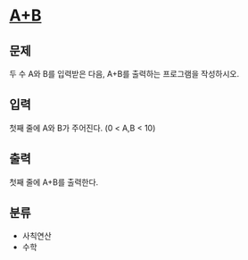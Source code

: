 # [A+B](https://www.acmicpc.net/problem/1000)

## 문제
두 수 A와 B를 입력받은 다음, A+B를 출력하는 프로그램을 작성하시오.

## 입력
첫째 줄에 A와 B가 주어진다. (0 < A,B < 10)

## 출력
첫째 줄에 A+B를 출력한다.

## 분류
- 사칙연산
- 수학
